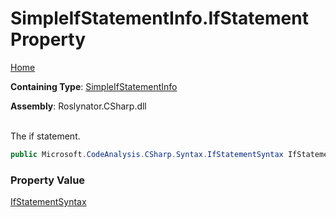 # SimpleIfStatementInfo\.IfStatement Property

[Home](../../../../../README.md)

**Containing Type**: [SimpleIfStatementInfo](../README.md)

**Assembly**: Roslynator\.CSharp\.dll

\
The if statement\.

```csharp
public Microsoft.CodeAnalysis.CSharp.Syntax.IfStatementSyntax IfStatement { get; }
```

### Property Value

[IfStatementSyntax](https://docs.microsoft.com/en-us/dotnet/api/microsoft.codeanalysis.csharp.syntax.ifstatementsyntax)

